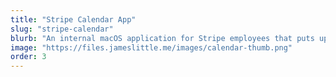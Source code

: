 ```yaml
---
title: "Stripe Calendar App"
slug: "stripe-calendar"
blurb: "An internal macOS application for Stripe employees that puts upcoming Google Calendar events in the Mac menu bar."
image: "https://files.jameslittle.me/images/calendar-thumb.png"
order: 3
---
```

